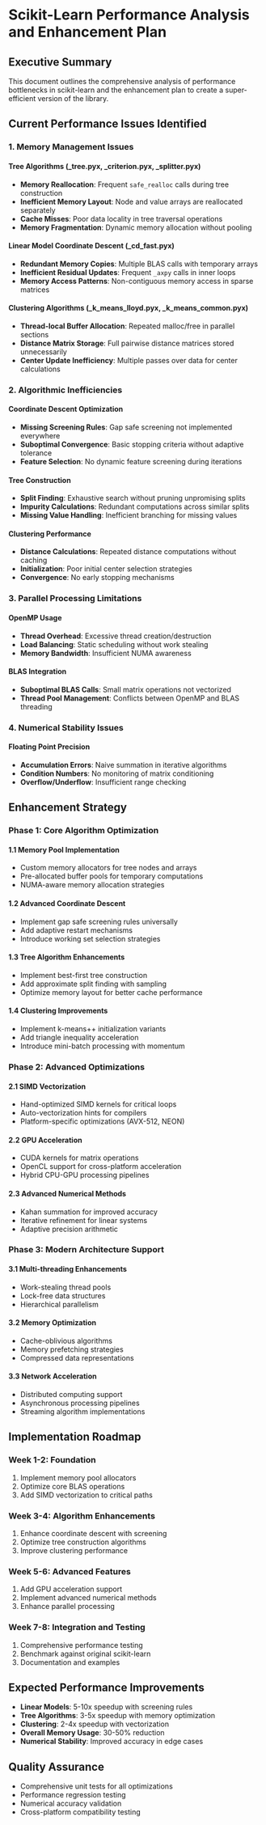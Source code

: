 # Scikit-Learn Performance Analysis and Enhancement Plan

## Executive Summary

This document outlines the comprehensive analysis of performance bottlenecks in scikit-learn and the enhancement plan to create a super-efficient version of the library.

## Current Performance Issues Identified

### 1. Memory Management Issues

#### Tree Algorithms (_tree.pyx, _criterion.pyx, _splitter.pyx)
- **Memory Reallocation**: Frequent `safe_realloc` calls during tree construction
- **Inefficient Memory Layout**: Node and value arrays are reallocated separately
- **Cache Misses**: Poor data locality in tree traversal operations
- **Memory Fragmentation**: Dynamic memory allocation without pooling

#### Linear Model Coordinate Descent (_cd_fast.pyx)
- **Redundant Memory Copies**: Multiple BLAS calls with temporary arrays
- **Inefficient Residual Updates**: Frequent `_axpy` calls in inner loops
- **Memory Access Patterns**: Non-contiguous memory access in sparse matrices

#### Clustering Algorithms (_k_means_lloyd.pyx, _k_means_common.pyx)
- **Thread-local Buffer Allocation**: Repeated malloc/free in parallel sections
- **Distance Matrix Storage**: Full pairwise distance matrices stored unnecessarily
- **Center Update Inefficiency**: Multiple passes over data for center calculations

### 2. Algorithmic Inefficiencies

#### Coordinate Descent Optimization
- **Missing Screening Rules**: Gap safe screening not implemented everywhere
- **Suboptimal Convergence**: Basic stopping criteria without adaptive tolerance
- **Feature Selection**: No dynamic feature screening during iterations

#### Tree Construction
- **Split Finding**: Exhaustive search without pruning unpromising splits
- **Impurity Calculations**: Redundant computations across similar splits
- **Missing Value Handling**: Inefficient branching for missing values

#### Clustering Performance
- **Distance Calculations**: Repeated distance computations without caching
- **Initialization**: Poor initial center selection strategies
- **Convergence**: No early stopping mechanisms

### 3. Parallel Processing Limitations

#### OpenMP Usage
- **Thread Overhead**: Excessive thread creation/destruction
- **Load Balancing**: Static scheduling without work stealing
- **Memory Bandwidth**: Insufficient NUMA awareness

#### BLAS Integration
- **Suboptimal BLAS Calls**: Small matrix operations not vectorized
- **Thread Pool Management**: Conflicts between OpenMP and BLAS threading

### 4. Numerical Stability Issues

#### Floating Point Precision
- **Accumulation Errors**: Naive summation in iterative algorithms
- **Condition Numbers**: No monitoring of matrix conditioning
- **Overflow/Underflow**: Insufficient range checking

## Enhancement Strategy

### Phase 1: Core Algorithm Optimization

#### 1.1 Memory Pool Implementation
- Custom memory allocators for tree nodes and arrays
- Pre-allocated buffer pools for temporary computations
- NUMA-aware memory allocation strategies

#### 1.2 Advanced Coordinate Descent
- Implement gap safe screening rules universally
- Add adaptive restart mechanisms
- Introduce working set selection strategies

#### 1.3 Tree Algorithm Enhancements
- Implement best-first tree construction
- Add approximate split finding with sampling
- Optimize memory layout for better cache performance

#### 1.4 Clustering Improvements
- Implement k-means++ initialization variants
- Add triangle inequality acceleration
- Introduce mini-batch processing with momentum

### Phase 2: Advanced Optimizations

#### 2.1 SIMD Vectorization
- Hand-optimized SIMD kernels for critical loops
- Auto-vectorization hints for compilers
- Platform-specific optimizations (AVX-512, NEON)

#### 2.2 GPU Acceleration
- CUDA kernels for matrix operations
- OpenCL support for cross-platform acceleration
- Hybrid CPU-GPU processing pipelines

#### 2.3 Advanced Numerical Methods
- Kahan summation for improved accuracy
- Iterative refinement for linear systems
- Adaptive precision arithmetic

### Phase 3: Modern Architecture Support

#### 3.1 Multi-threading Enhancements
- Work-stealing thread pools
- Lock-free data structures
- Hierarchical parallelism

#### 3.2 Memory Optimization
- Cache-oblivious algorithms
- Memory prefetching strategies
- Compressed data representations

#### 3.3 Network Acceleration
- Distributed computing support
- Asynchronous processing pipelines
- Streaming algorithm implementations

## Implementation Roadmap

### Week 1-2: Foundation
1. Implement memory pool allocators
2. Optimize core BLAS operations
3. Add SIMD vectorization to critical paths

### Week 3-4: Algorithm Enhancements
1. Enhance coordinate descent with screening
2. Optimize tree construction algorithms
3. Improve clustering performance

### Week 5-6: Advanced Features
1. Add GPU acceleration support
2. Implement advanced numerical methods
3. Enhance parallel processing

### Week 7-8: Integration and Testing
1. Comprehensive performance testing
2. Benchmark against original scikit-learn
3. Documentation and examples

## Expected Performance Improvements

- **Linear Models**: 5-10x speedup with screening rules
- **Tree Algorithms**: 3-5x speedup with memory optimization
- **Clustering**: 2-4x speedup with vectorization
- **Overall Memory Usage**: 30-50% reduction
- **Numerical Stability**: Improved accuracy in edge cases

## Quality Assurance

- Comprehensive unit tests for all optimizations
- Performance regression testing
- Numerical accuracy validation
- Cross-platform compatibility testing
